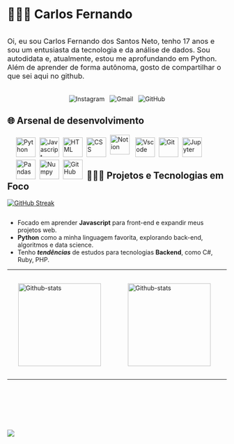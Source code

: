 # 👨🏻‍💻 Carlos Fernando

<div style="display: flex; justify-content: center; align-items: center;">
    <p style="font-size: 16.5px; margin-right: 12px;">
        Oi, eu sou Carlos Fernando dos Santos Neto, tenho 17 anos e sou um entusiasta da tecnologia e da análise de dados. Sou autodidata e, atualmente, estou me aprofundando em Python. Além de aprender de forma autônoma, gosto de compartilhar o que sei aqui no github.
    </p>
</div>
<br>

<div style="text-align: center; text-decoration: none;">
    <a href="https://www.instagram.com/carlosfdsn" style="text-decoration: none; margin: 0 4px;">
        <img src="https://img.shields.io/badge/Instagram-E4405F?style=for-the-badge&logo=instagram&logoColor=white" alt="Instagram">
    </a>
    <a href="mailto:carlosfdsn2008@gmail.com" style="text-decoration: none; margin: 0 4px;">
        <img src="https://img.shields.io/badge/Gmail-D14836?style=for-the-badge&logo=gmail&logoColor=white" alt="Gmail">
    </a>
    <a href="https://github.com/CarlosFCode" style="text-decoration: none; margin: 0 4px;">
        <img src="https://img.shields.io/badge/GitHub-100000?style=for-the-badge&logo=github&logoColor=white" alt="GitHub">
    </a>
</div>

## 🌐 Arsenal de desenvolvimento

<div style="display: inline_block; margin: 20px;">
    <img 
        align="left" 
        alt="Python" 
        title="Python"
        width="45"
        style="padding-right: 6px; padding-top: 6px;"
        src="https://cdn.jsdelivr.net/gh/devicons/devicon@latest/icons/python/python-original.svg" />
    <img 
        align="left" 
        alt="Javascript" 
        title="Javascript" 
        width="45"
        style="padding-right: 6px; padding-top: 6px;"
        src="https://cdn.jsdelivr.net/gh/devicons/devicon@latest/icons/javascript/javascript-original.svg" />
    <img 
        align="left" 
        alt="HTML" 
        title="HTML" 
        width="45"
        style="padding-right: 6px; padding-top: 6px;"
        src="https://cdn.jsdelivr.net/gh/devicons/devicon@latest/icons/html5/html5-original.svg" />
    <img 
        align="left" 
        alt="CSS" 
        title="CSS" 
        width="45"
        style="padding-right: 6px; padding-top: 6px;"
        src="https://cdn.jsdelivr.net/gh/devicons/devicon@latest/icons/css3/css3-original.svg" />
    <img 
        align="left" 
        alt="Notion" 
        title="Notion"
        width="45"
        style="padding-right: 10px;"
        src="https://cdn.jsdelivr.net/gh/devicons/devicon@latest/icons/notion/notion-original.svg" />
    <img 
        align="left" 
        alt="Vscode" 
        title="Vscode" 
        width="45"
        style="padding-right: 6px; padding-top: 6px;"
        src="https://cdn.jsdelivr.net/gh/devicons/devicon@latest/icons/vscode/vscode-original.svg" />
    <img 
        align="left" 
        alt="Git" 
        title="Git" 
        width="45"
        style="padding-right: 6px; padding-top: 6px;"
        src="https://cdn.jsdelivr.net/gh/devicons/devicon@latest/icons/git/git-original.svg" />
    <img 
        align="left" 
        alt="Jupyter" 
        title="Jupyter"
        width="45px" 
        style="padding-right: 6px; padding-top: 6px;"
        src="https://cdn.jsdelivr.net/gh/devicons/devicon@latest/icons/jupyter/jupyter-original.svg" />
    <img 
        align="left" 
        alt="Pandas" 
        title="Pandas"
        width="45px" 
        style="padding-right: 6px; padding-top: 6px;"
        src="https://cdn.jsdelivr.net/gh/devicons/devicon@latest/icons/pandas/pandas-original.svg" />
    <img 
        align="left" 
        alt="Numpy" 
        title="Numpy"
        width="45px" 
        style="padding-right: 6px; padding-top: 6px;"
        src="https://cdn.jsdelivr.net/gh/devicons/devicon@latest/icons/numpy/numpy-original.svg" />
    <img 
        align="left" 
        alt="GitHub" 
        title="GitHub"
        width="45px" 
        style="padding-right: 6px; padding-top: 6px;"
        src="https://cdn.jsdelivr.net/gh/devicons/devicon@latest/icons/github/github-original.svg" />

</div>
<br/>
<br/>
<br/>

## 🧑🏻‍💻 Projetos e Tecnologias em Foco

[![GitHub Streak](https://github-readme-streak-stats-liart-eight.vercel.app?user=CarlosFCode&theme=radical&hide_border=true&locale=pt_BR&date_format=j%20M%5B%20Y%5D)](https://git.io/streak-stats)


<img>

- Focado em aprender **Javascript** para front-end e expandir meus projetos web.
- **Python** como a minha linguagem favorita, explorando back-end, algoritmos e data science.
- Tenho **_tendências_** de estudos para tecnologias **Backend**, como C#, Ruby, PHP.

---

<br/>
<div style="display: flex; margin-bottom: 30px; justify-content: space-around; align-items: center;" >
    <img 
        align="left" 
        alt="Github-stats" 
        height="190" 
        style="padding-right: 10px; " 
        src="https://github-readme-stats.vercel.app/api?username=CarlosFCode&show_icons=true&theme=radical" />
    <img 
        align="left" 
        alt="Github-stats" 
        height="190" 
        style="padding-right: 10px; " 
        src="https://github-readme-stats.vercel.app/api/top-langs/?username=CarlosFCode&theme=radical&layout=compact" />
</div>

---

<br/>
<br/>

<br/>

<img style="margin-top: 50px;" src="https://github-readme-activity-graph.vercel.app/graph?username=CarlosFCode&theme=rogue"/>


